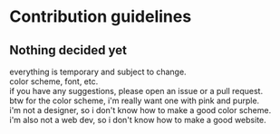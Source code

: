 # Contribution guidelines

## Nothing decided yet
everything is temporary and subject to change. \
color scheme, font, etc. \
if you have any suggestions, please open an issue or a pull request. \
btw for the color scheme, i'm really want one with pink and purple. \
i'm not a designer, so i don't know how to make a good color scheme. \
i'm also not a web dev, so i don't know how to make a good website. 
